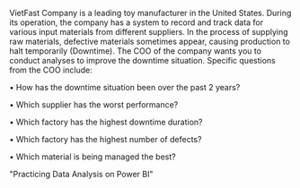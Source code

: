  VietFast Company is a leading toy manufacturer in the United States. During its operation, the company has a system to record and track data for various input materials from different suppliers. In the process of supplying raw materials, defective materials sometimes appear, causing production to halt temporarily (Downtime).
The COO of the company wants you to conduct analyses to improve the downtime situation. Specific questions from the COO include:

•	How has the downtime situation been over the past 2 years?

•	Which supplier has the worst performance?

•	Which factory has the highest downtime duration?

•	Which factory has the highest number of defects?

•	Which material is being managed the best?

"Practicing Data Analysis on Power BI"






